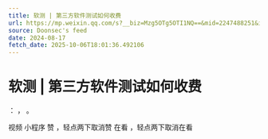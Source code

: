```yaml
---
title: 软测 | 第三方软件测试如何收费
url: https://mp.weixin.qq.com/s?__biz=Mzg5OTg5OTI1NQ==&mid=2247488251&idx=1&sn=d6505f8c17fc82b367b62185d04fdbaa
source: Doonsec's feed
date: 2024-08-17
fetch_date: 2025-10-06T18:01:36.492106
---
```


# 软测 | 第三方软件测试如何收费

：
，
。

视频
小程序
赞
，轻点两下取消赞
在看
，轻点两下取消在看